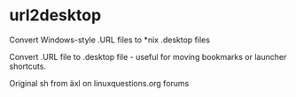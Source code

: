 # url2desktop
Convert Windows-style .URL files to *nix .desktop files

Convert .URL file to .desktop file - useful for moving bookmarks or launcher shortcuts.

Original sh from äxl on linuxquestions.org forums
